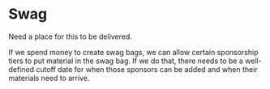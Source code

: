 # Swag

Need a place for this to be delivered.

If we spend money to create swag bags,
we can allow certain sponsorship tiers to put material in the swag bag.
If we do that,
there needs to be a well-defined cutoff date for when those sponsors can be
added and when their materials need to arrive.
